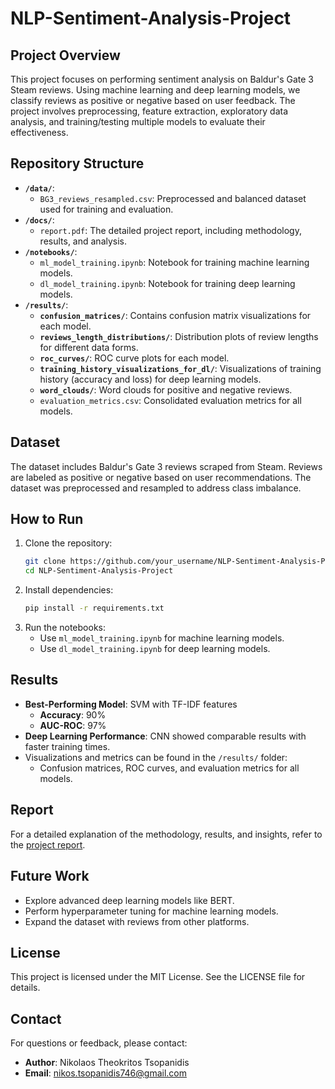 # NLP-Sentiment-Analysis-Project

## Project Overview
This project focuses on performing sentiment analysis on Baldur's Gate 3 Steam reviews. Using machine learning and deep learning models, we classify reviews as positive or negative based on user feedback. The project involves preprocessing, feature extraction, exploratory data analysis, and training/testing multiple models to evaluate their effectiveness.

## Repository Structure
- **`/data/`**:
  - `BG3_reviews_resampled.csv`: Preprocessed and balanced dataset used for training and evaluation.
- **`/docs/`**:
  - `report.pdf`: The detailed project report, including methodology, results, and analysis.
- **`/notebooks/`**:
  - `ml_model_training.ipynb`: Notebook for training machine learning models.
  - `dl_model_training.ipynb`: Notebook for training deep learning models.
- **`/results/`**:
  - **`confusion_matrices/`**: Contains confusion matrix visualizations for each model.
  - **`reviews_length_distributions/`**: Distribution plots of review lengths for different data forms.
  - **`roc_curves/`**: ROC curve plots for each model.
  - **`training_history_visualizations_for_dl/`**: Visualizations of training history (accuracy and loss) for deep learning models.
  - **`word_clouds/`**: Word clouds for positive and negative reviews.
  - `evaluation_metrics.csv`: Consolidated evaluation metrics for all models.

## Dataset
The dataset includes Baldur's Gate 3 reviews scraped from Steam. Reviews are labeled as positive or negative based on user recommendations. The dataset was preprocessed and resampled to address class imbalance.

## How to Run
1. Clone the repository:
   ```bash
   git clone https://github.com/your_username/NLP-Sentiment-Analysis-Project.git
   cd NLP-Sentiment-Analysis-Project
   ```
2. Install dependencies:
   ```bash
   pip install -r requirements.txt
   ```
3. Run the notebooks:
   - Use `ml_model_training.ipynb` for machine learning models.
   - Use `dl_model_training.ipynb` for deep learning models.

## Results
- **Best-Performing Model**: SVM with TF-IDF features
  - **Accuracy**: 90%
  - **AUC-ROC**: 97%
- **Deep Learning Performance**: CNN showed comparable results with faster training times.
- Visualizations and metrics can be found in the `/results/` folder:
  - Confusion matrices, ROC curves, and evaluation metrics for all models.

## Report
For a detailed explanation of the methodology, results, and insights, refer to the [project report](docs/report.pdf).

## Future Work
- Explore advanced deep learning models like BERT.
- Perform hyperparameter tuning for machine learning models.
- Expand the dataset with reviews from other platforms.

## License
This project is licensed under the MIT License. See the LICENSE file for details.

## Contact
For questions or feedback, please contact:
- **Author**: Nikolaos Theokritos Tsopanidis
- **Email**: nikos.tsopanidis746@gmail.com
